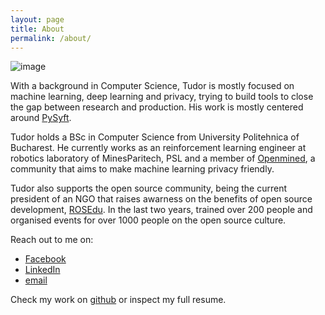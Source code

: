 ```yaml
---
layout: page
title: About
permalink: /about/
---
```


![image](https://p.bigstockphoto.com/GeFvQkBbSLaMdpKXF1Zv_bigstock-Aerial-View-Of-Blue-Lakes-And--227291596.jpg)

With a background in Computer Science, Tudor is mostly focused on machine learning, deep learning and privacy, trying to build tools to close the gap between research and production. His work is mostly centered around [PySyft](https://github.com/OpenMined/PySyft).

Tudor holds a BSc in Computer Science from University Politehnica of Bucharest. He currently works as an reinforcement learning engineer at robotics laboratory of MinesParitech, PSL and a member of [Openmined](https://www.openmined.org/), a community that aims to make machine learning privacy friendly.

Tudor also supports the open source community, being the current president of an NGO that raises awarness on the benefits of open source development, [ROSEdu](http://rosedu.org/). In the last two years, trained over 200 people  and organised events for over 1000 people on the open source culture.

Reach out to me on:
* [Facebook](https://www.facebook.com/tudor.cebere/)
* [LinkedIn](https://www.linkedin.com/in/ioan-tudor-cebere-b18b0713a/)
* [email](mailto:tudorcebere@gmail.com)

Check my work on [github](https://github.com/tudorcebere) or inspect my full resume.
